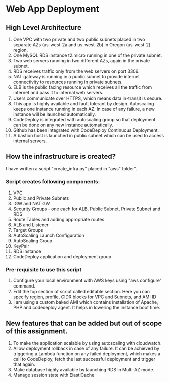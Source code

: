 # Web App Deployment
## High Level Architecture

1. One VPC with two private and two public subnets placed in two separate AZs (us-west-2a and us-west-2b) in Oregon (us-west-2) region.
2. One MySQL RDS instance t2.micro running in one of the private subnet.
3. Two web servers running in two different AZs, again in the private subnet.
4. RDS receives traffic only from the web servers on port 3306.
5. NAT gateway is running in a public subnet to provide internet connectivity to resources running in private subnets.
6. ELB is the public facing resource which receives all the traffic from internet and pass it to internal web servers.
7. Users communicate over HTTPS, which means data in-transit is secure. 
8. This app is highly available and fault tolerant by design. Autoscaling keeps one instance running in each AZ. 
    In case of any failure, a new instance will be launched automatically.
9. CodeDeploy is integrated with autoscaling group so that deployment can be done on any new instance automatically.
10. Github has been integrated with CodeDeploy Continuous Deployment.
11. A bastion host is launched in public subnet which can be used to access internal servers.

## How the infrastructure is created?
I have written a script "create_infra.py" placed in "aws" folder".
### Script creates following components:
  1. VPC
  2. Public and Private Subnets
  3. IGW and NAT GW
  4. Security Groups - one each for ALB, Public Subnet, Private Subnet and RDS 
  5. Route Tables and adding appropriate routes
  6. ALB and Listener
  7. Target Groups
  8. AutoScaling Launch Configuration
  9. AutoScaling Group
  10. KeyPair
  11. RDS instance
  12. CodeDeploy application and deployment group
### Pre-requisite to use this script
  1. Configure your local environment with AWS keys using "aws configure" command.
  2. Edit the top section of script called editable section. Here you can specify region, profile, CIDR blocks for VPC and Subnets, and AMI ID
  3. I am using a custom baked AMI which contains installation of Apache, PHP and codedeploy agent. It helps in lowering the instance boot time.

## New features that can be added but out of scope of this assignment.

  1. To make the application scalable by using autoscaling with cloudwatch.
  2. Allow deployment rollback in case of any failure. It can be achieved by triggering a Lambda function on any failed deployment, which makes a call to CodeDeploy, fetch the last successful deployment and trigger that again.
  3. Make database highly available by launching RDS in Multi-AZ mode.
  4. Manage session state with ElastiCache

